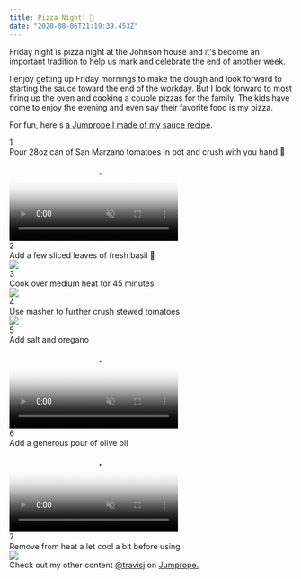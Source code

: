 ```yaml
---
title: Pizza Night! 🍕
date: "2020-08-06T21:19:39.453Z"
---
```


Friday night is pizza night at the Johnson house and it's become an important tradition to help us mark and celebrate the end of another week.

I enjoy getting up Friday mornings to make the dough and look forward to starting the sauce toward the end of the workday. But I look forward to most firing up the oven and cooking a couple pizzas for the family. The kids have come to enjoy the evening and even say their favorite food is my pizza.

For fun, here's [a Jumprope I made of my sauce recipe](https://www.jumprope.com/g/simple-easy-pizza-sauce-/tysRjJPQ).

<div class="JumpropeBlogPost--Container" data-reactroot=""><div class="JumpropeBlogPost--StepsContainer"><div class="JumpropeBlogPost--StepContainer"><div class="JumpropeBlogPost--StepHeader"><div class="JumpropeBlogPost--StepCounter">1</div><div class="JumpropeBlogPost--StepText">Pour 28oz can of San Marzano tomatoes in pot and crush with you hand 🍅</div></div><div class="JumpropeBlogPost--StepMediaContainer"><video class="JumpropeBlogPost--Media JS__JumpropeBlogPost--Video" muted="" loop="" playsinline="" autoplay="" poster="https://mediastorage.jumprope.com/1F522E8F-0A6E-4305-9DE7-CB2F55914723/jpg/1F522E8F-0A6E-4305-9DE7-CB2F55914723_720x864.0000000.jpg" src="https://mediastorage.jumprope.com/1F522E8F-0A6E-4305-9DE7-CB2F55914723/mp4/1F522E8F-0A6E-4305-9DE7-CB2F55914723_720x864_3_5Mb.mp4"></video></div></div><div class="JumpropeBlogPost--StepContainer"><div class="JumpropeBlogPost--StepHeader"><div class="JumpropeBlogPost--StepCounter">2</div><div class="JumpropeBlogPost--StepText">Add a few sliced leaves of fresh basil 🌿</div></div><div class="JumpropeBlogPost--StepMediaContainer"><img data-src="https://mediastorage.jumprope.com/52EFF0F8-EEFE-460D-9804-DA8004748F59/52EFF0F8-EEFE-460D-9804-DA8004748F59_720x864.jpg" src="https://mediastorage.jumprope.com/52EFF0F8-EEFE-460D-9804-DA8004748F59/52EFF0F8-EEFE-460D-9804-DA8004748F59_720x864.jpg" class="JumpropeBlogPost--Media cld-responsive"/></div></div><div class="JumpropeBlogPost--StepContainer"><div class="JumpropeBlogPost--StepHeader"><div class="JumpropeBlogPost--StepCounter">3</div><div class="JumpropeBlogPost--StepText">Cook over medium heat for 45 minutes</div></div><div class="JumpropeBlogPost--StepMediaContainer"><img data-src="https://mediastorage.jumprope.com/623B581E-DF74-43E9-B9F4-2F43B9AF87E6/623B581E-DF74-43E9-B9F4-2F43B9AF87E6_720x864.jpg" src="https://mediastorage.jumprope.com/623B581E-DF74-43E9-B9F4-2F43B9AF87E6/623B581E-DF74-43E9-B9F4-2F43B9AF87E6_720x864.jpg" class="JumpropeBlogPost--Media cld-responsive"/></div></div><div class="JumpropeBlogPost--StepContainer"><div class="JumpropeBlogPost--StepHeader"><div class="JumpropeBlogPost--StepCounter">4</div><div class="JumpropeBlogPost--StepText">Use masher to further crush stewed tomatoes</div></div><div class="JumpropeBlogPost--StepMediaContainer"><img data-src="https://mediastorage.jumprope.com/D8440443-DC01-46C3-9DE2-273A0E229D17/D8440443-DC01-46C3-9DE2-273A0E229D17_720x864.jpg" src="https://mediastorage.jumprope.com/D8440443-DC01-46C3-9DE2-273A0E229D17/D8440443-DC01-46C3-9DE2-273A0E229D17_720x864.jpg" class="JumpropeBlogPost--Media cld-responsive"/></div></div><div class="JumpropeBlogPost--StepContainer"><div class="JumpropeBlogPost--StepHeader"><div class="JumpropeBlogPost--StepCounter">5</div><div class="JumpropeBlogPost--StepText">Add salt and oregano</div></div><div class="JumpropeBlogPost--StepMediaContainer"><video class="JumpropeBlogPost--Media JS__JumpropeBlogPost--Video" muted="" loop="" playsinline="" autoplay="" poster="https://mediastorage.jumprope.com/15F6BB62-B078-4FE4-9393-18A92144BAB6/jpg/15F6BB62-B078-4FE4-9393-18A92144BAB6_720x864.0000000.jpg" src="https://mediastorage.jumprope.com/15F6BB62-B078-4FE4-9393-18A92144BAB6/mp4/15F6BB62-B078-4FE4-9393-18A92144BAB6_720x864_3_5Mb.mp4"></video></div></div><div class="JumpropeBlogPost--StepContainer"><div class="JumpropeBlogPost--StepHeader"><div class="JumpropeBlogPost--StepCounter">6</div><div class="JumpropeBlogPost--StepText">Add a generous pour of olive oil</div></div><div class="JumpropeBlogPost--StepMediaContainer"><video class="JumpropeBlogPost--Media JS__JumpropeBlogPost--Video" muted="" loop="" playsinline="" autoplay="" poster="https://mediastorage.jumprope.com/1CAFF2B0-891F-49BA-8CD3-F35B89606310/jpg/1CAFF2B0-891F-49BA-8CD3-F35B89606310_720x864.0000000.jpg" src="https://mediastorage.jumprope.com/1CAFF2B0-891F-49BA-8CD3-F35B89606310/mp4/1CAFF2B0-891F-49BA-8CD3-F35B89606310_720x864_3_5Mb.mp4"></video></div></div><div class="JumpropeBlogPost--StepContainer"><div class="JumpropeBlogPost--StepHeader"><div class="JumpropeBlogPost--StepCounter">7</div><div class="JumpropeBlogPost--StepText">Remove from heat a let cool a bit before using</div></div><div class="JumpropeBlogPost--StepMediaContainer"><img data-src="https://mediastorage.jumprope.com/82F57247-59B3-40AD-9D98-A95601D025D9/82F57247-59B3-40AD-9D98-A95601D025D9_720x864.jpg" src="https://mediastorage.jumprope.com/82F57247-59B3-40AD-9D98-A95601D025D9/82F57247-59B3-40AD-9D98-A95601D025D9_720x864.jpg" class="JumpropeBlogPost--Media cld-responsive"/></div></div></div><div class="JumpropeBlogPost--FooterInfo">Check out my other content <a class="JumpropeBlogPost--Link JumpropeBlogPost--UserLink" target="blank" href="https://www.jumprope.com/travisj">@<!-- -->travisj</a> on <a class="JumpropeBlogPost--Link" target="blank" href="https://www.jumprope.com">Jumprope.</a><img src="https://metrics.jumprope.com/prod/web?origin=blog&amp;objectType=guide&amp;objectId=17763&amp;format=image" width="1px" height="1px" class="skip-lazy" style="display:none"/></div></div>
